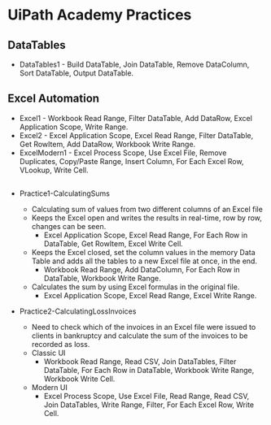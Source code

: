 # UiPath Academy Practices

## DataTables
- DataTables1 - Build DataTable, Join DataTable, Remove DataColumn, Sort DataTable, Output DataTable.

## Excel Automation
- Excel1 - Workbook Read Range, Filter DataTable, Add DataRow, Excel Application Scope, Write Range.
- Excel2 - Excel Application Scope, Excel Read Range, Filter DataTable, Get RowItem, Add DataRow, Workbook Write Range.
- ExcelModern1 - Excel Process Scope, Use Excel File, Remove Duplicates, Copy/Paste Range, Insert Column, For Each Excel Row, VLookup, Write Cell.

## 
- Practice1-CalculatingSums
  - Calculating sum of values from two different columns of an Excel file
  - Keeps the Excel open and writes the results in real-time, row by row, changes can be seen.
    - Excel Application Scope, Excel Read Range, For Each Row in DataTable, Get RowItem, Excel Write Cell.
  - Keeps the Excel closed, set the column values in the memory Data Table and adds all the tables to a new Excel file at once, in the end.
    - Workbook Read Range, Add DataColumn, For Each Row in DataTable, Workbook Write Range.
  - Calculates the sum by using Excel formulas in the original file.
    - Excel Application Scope, Excel Read Range, Excel Write Range.
    
- Practice2-CalculatingLossInvoices
  - Need to check which of the invoices in an Excel file were issued to clients in bankruptcy and calculate the sum of the invoices to be recorded as loss.
  - Classic UI
    - Workbook Read Range, Read CSV, Join DataTables, Filter DataTable, For Each Row in DataTable, Workbook Write Range, Workbook Write Cell.
  - Modern UI
    - Excel Process Scope, Use Excel File, Read Range, Read CSV, Join DataTables, Write Range, Filter, For Each Excel Row, Write Cell.
